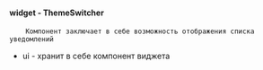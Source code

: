 #### widget - ThemeSwitcher

```
    Компонент заключает в себе возможность отображения списка уведомлений
```

* ui - хранит в себе компонент виджета